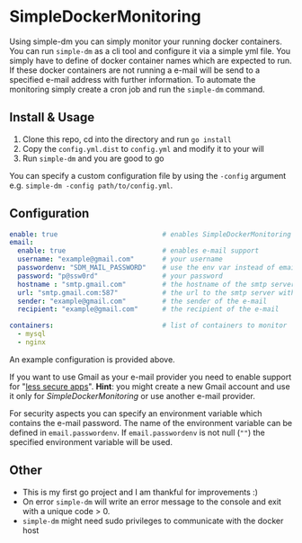 # SimpleDockerMonitoring
Using simple-dm you can simply monitor your running docker containers. You can run `simple-dm` as a cli tool and configure
it via a simple yml file. You simply have to define of docker container names which are expected to run. If these docker
containers are not running a e-mail will be send to a specified e-mail address with further information. To automate the
monitoring simply create a cron job and run the `simple-dm` command.

## Install & Usage
1) Clone this repo, cd into the directory and run `go install`
2) Copy the `config.yml.dist` to `config.yml` and modify it to your will
3) Run `simple-dm` and you are good to go

You can specify a custom configuration file by using the `-config` argument e.g. `simple-dm -config path/to/config.yml`.

## Configuration
```yaml
enable: true                          # enables SimpleDockerMonitoring
email:
  enable: true                        # enables e-mail support
  username: "example@gmail.com"       # your username 
  passwordenv: "SDM_MAIL_PASSWORD"    # use the env var instead of email.password
  password: "p@ssw0rd"                # your password
  hostname : "smtp.gmail.com"         # the hostname of the smtp server
  url: "smtp.gmail.com:587"           # the url to the smtp server with port
  sender: "example@gmail.com"         # the sender of the e-mail
  recipient: "example@gmail.com"      # the recipient of the e-mail

containers:                           # list of containers to monitor
  - mysql
  - nginx
```
An example configuration is provided above. 

If you want to use Gmail as your e-mail provider you need to enable
support for "[less secure apps](https://support.google.com/accounts/answer/6010255)". **Hint**: you might create a 
new Gmail account and use it only for _SimpleDockerMonitoring_ or use another e-mail provider.

For security aspects you can specify an environment variable which contains the e-mail password. The name of the 
environment variable can be defined in `email.passwordenv`. If `email.passwordenv` is not null (`""`) the specified 
environment variable will be used.

## Other
* This is my first go project and I am thankful for improvements :)
* On error `simple-dm` will write an error message to the console and exit with a unique code > 0.
* `simple-dm` might need sudo privileges to communicate with the docker host